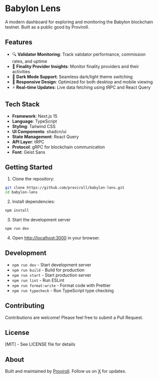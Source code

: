 # Babylon Lens

A modern dashboard for exploring and monitoring the Babylon blockchain testnet. Built as a public good by Proviroll.

## Features

- 🔍 **Validator Monitoring**: Track validator performance, commission rates, and uptime
- 🔐 **Finality Provider Insights**: Monitor finality providers and their activities
- 🌙 **Dark Mode Support**: Seamless dark/light theme switching
- 📱 **Responsive Design**: Optimized for both desktop and mobile viewing
- ⚡ **Real-time Updates**: Live data fetching using tRPC and React Query

## Tech Stack

- **Framework**: Next.js 15
- **Language**: TypeScript
- **Styling**: Tailwind CSS
- **UI Components**: shadcn/ui
- **State Management**: React Query
- **API Layer**: tRPC
- **Protocol**: gRPC for blockchain communication
- **Font**: Geist Sans

## Getting Started

1. Clone the repository:

```bash
git clone https://github.com/proviroll/babylon-lens.git
cd babylon-lens
```

2. Install dependencies:

```bash
npm install
```

3. Start the development server

```bash
npm run dev
```


4. Open [http://localhost:3000](http://localhost:3000) in your browser.

## Development

- `npm run dev` - Start development server
- `npm run build` - Build for production
- `npm run start` - Start production server
- `npm run lint` - Run ESLint
- `npm run format:write` - Format code with Prettier
- `npm run typecheck` - Run TypeScript type checking

## Contributing

Contributions are welcome! Please feel free to submit a Pull Request.

## License

[MIT] - See LICENSE file for details

## About

Built and maintained by [Proviroll](https://proviroll.io). Follow us on [X](https://x.com/proviroll) for updates.